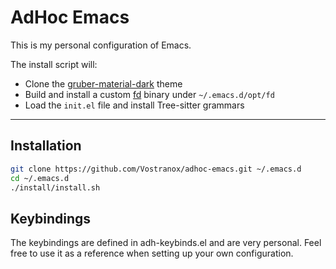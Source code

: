# AdHoc Emacs

This is my personal configuration of Emacs.

The install script will:
- Clone the [gruber-material-dark](https://github.com/Vostranox/gruber-material-dark) theme
- Build and install a custom [fd](https://github.com/Vostranox/fd/tree/feature/simple_sort_by_depth) binary under `~/.emacs.d/opt/fd`
- Load the `init.el` file and install Tree-sitter grammars

---

## Installation

```bash
git clone https://github.com/Vostranox/adhoc-emacs.git ~/.emacs.d
cd ~/.emacs.d
./install/install.sh
```

## Keybindings

The keybindings are defined in adh-keybinds.el and are very personal. Feel free to use it as a reference when setting up your own configuration.

